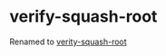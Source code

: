 # verify-squash-root
Renamed to [verity-squash-root](https://github.com/brandsimon/verity-squash-root)
